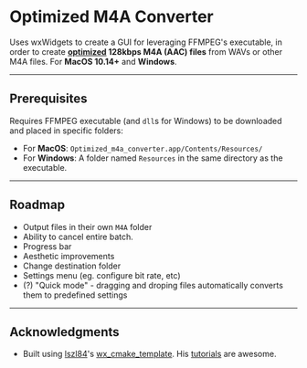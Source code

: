 # Optimized M4A Converter

Uses wxWidgets to create a GUI for leveraging FFMPEG's executable, in order to create **<u>optimized</u> 128kbps M4A (AAC) files** from WAVs or other M4A files. For **MacOS 10.14+** and **Windows**.

---

## Prerequisites

Requires FFMPEG executable (and `dll`s for Windows) to be downloaded and placed in specific folders:

- For **MacOS**: `Optimized_m4a_converter.app/Contents/Resources/`
- For **Windows**: A folder named `Resources` in the same directory as the executable.

---

## Roadmap

- Output files in their own `M4A` folder
- Ability to cancel entire batch.
- Progress bar
- Aesthetic improvements
- Change destination folder
- Settings menu (eg. configure bit rate, etc)
- (?) "Quick mode" - dragging and droping files automatically converts them to predefined settings

---

## Acknowledgments

- Built using [lszl84](https://github.com/lszl84)'s [wx_cmake_template](https://github.com/lszl84/wx_cmake_template). His [tutorials](https://www.youtube.com/channel/UC4Q-KGKCeFbBpaAqwllCDqQ) are awesome.
